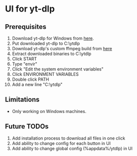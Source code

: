 ﻿# UI for yt-dlp

## Prerequisites
1. Download yt-dlp for Windows from [here](https://github.com/yt-dlp/yt-dlp/releases/latest/download/yt-dlp.exe).
2. Put downloaded yt-dlp to C:\ytdlp
3. Download yt-dlp's custom ffmpeg build from [here](https://github.com/yt-dlp/FFmpeg-Builds/wiki/Latest)
4. Extract downloaded binaries to C:\ytdlp
5. Click START
6. Type "envir"
7. Click "Edit the system environment variables"
8. Click ENVIRONMENT VARIABLES
9. Double click PATH
10. Add a new line "C:\ytdlp"

## Limitations
- Only working on Windows machines.

## Future TODOs
1. Add installation process to download all files in one click
2. Add ability to change config for each button in UI
3. Add ability to change global config (%appdata%/ytdlp) in UI